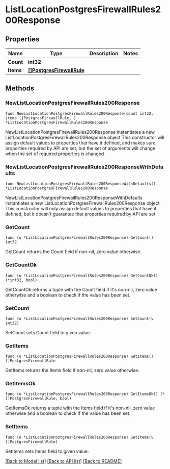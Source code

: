 # ListLocationPostgresFirewallRules200Response

## Properties

Name | Type | Description | Notes
------------ | ------------- | ------------- | -------------
**Count** | **int32** |  | 
**Items** | [**[]PostgresFirewallRule**](PostgresFirewallRule.md) |  | 

## Methods

### NewListLocationPostgresFirewallRules200Response

`func NewListLocationPostgresFirewallRules200Response(count int32, items []PostgresFirewallRule, ) *ListLocationPostgresFirewallRules200Response`

NewListLocationPostgresFirewallRules200Response instantiates a new ListLocationPostgresFirewallRules200Response object
This constructor will assign default values to properties that have it defined,
and makes sure properties required by API are set, but the set of arguments
will change when the set of required properties is changed

### NewListLocationPostgresFirewallRules200ResponseWithDefaults

`func NewListLocationPostgresFirewallRules200ResponseWithDefaults() *ListLocationPostgresFirewallRules200Response`

NewListLocationPostgresFirewallRules200ResponseWithDefaults instantiates a new ListLocationPostgresFirewallRules200Response object
This constructor will only assign default values to properties that have it defined,
but it doesn't guarantee that properties required by API are set

### GetCount

`func (o *ListLocationPostgresFirewallRules200Response) GetCount() int32`

GetCount returns the Count field if non-nil, zero value otherwise.

### GetCountOk

`func (o *ListLocationPostgresFirewallRules200Response) GetCountOk() (*int32, bool)`

GetCountOk returns a tuple with the Count field if it's non-nil, zero value otherwise
and a boolean to check if the value has been set.

### SetCount

`func (o *ListLocationPostgresFirewallRules200Response) SetCount(v int32)`

SetCount sets Count field to given value.


### GetItems

`func (o *ListLocationPostgresFirewallRules200Response) GetItems() []PostgresFirewallRule`

GetItems returns the Items field if non-nil, zero value otherwise.

### GetItemsOk

`func (o *ListLocationPostgresFirewallRules200Response) GetItemsOk() (*[]PostgresFirewallRule, bool)`

GetItemsOk returns a tuple with the Items field if it's non-nil, zero value otherwise
and a boolean to check if the value has been set.

### SetItems

`func (o *ListLocationPostgresFirewallRules200Response) SetItems(v []PostgresFirewallRule)`

SetItems sets Items field to given value.



[[Back to Model list]](../README.md#documentation-for-models) [[Back to API list]](../README.md#documentation-for-api-endpoints) [[Back to README]](../README.md)


